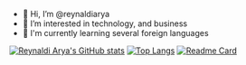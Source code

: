- 👋 Hi, I’m @reynaldiarya
- 👀 I’m interested in technology, and business
- 🌱 I'm currently learning several foreign languages

[![Reynaldi Arya's GitHub stats](https://github-readme-stats.vercel.app/api?username=reynaldiarya&count_private=true&theme=midnight-purple)](https://github.com/anuraghazra/github-readme-stats)
[![Top Langs](https://github-readme-stats.vercel.app/api/top-langs/?username=reynaldiarya&layout=compact&theme=midnight-purple)](https://github.com/anuraghazra/github-readme-stats)
[![Readme Card](https://github-readme-stats.vercel.app/api/pin/?username=reynaldiarya&repo=github-readme-stats)](https://github.com/anuraghazra/github-readme-stats)
